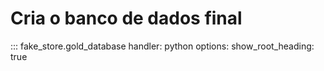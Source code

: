 # Cria o banco de dados final

::: fake_store.gold_database
    handler: python
    options:
        show_root_heading: true

